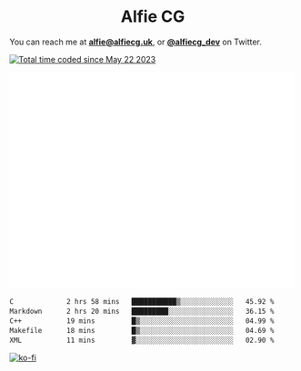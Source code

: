 <h1 align="center">Alfie CG</h1>

You can reach me at **alfie@alfiecg.uk**, or **[@alfiecg_dev](https://twitter.com/alfiecg_dev)** on Twitter.

<a href="https://wakatime.com/@61592169-b9cf-4af8-b6fa-8ac7d4369b01"><img src="https://wakatime.com/badge/user/61592169-b9cf-4af8-b6fa-8ac7d4369b01.svg" alt="Total time coded since May 22 2023" /></a>


<img align="center" src="/github-metrics.svg" alt="Metrics" width="500">

 <!--[![GitHub Streak](https://streak-stats.demolab.com/?user=alfiecg24)](https://git.io/streak-stats)-->

<!--START_SECTION:waka-->

```txt
C             2 hrs 58 mins   ███████████▒░░░░░░░░░░░░░   45.92 %
Markdown      2 hrs 20 mins   █████████░░░░░░░░░░░░░░░░   36.15 %
C++           19 mins         █▒░░░░░░░░░░░░░░░░░░░░░░░   04.99 %
Makefile      18 mins         █▒░░░░░░░░░░░░░░░░░░░░░░░   04.69 %
XML           11 mins         ▓░░░░░░░░░░░░░░░░░░░░░░░░   02.90 %
```

<!--END_SECTION:waka-->

[![ko-fi](https://ko-fi.com/img/githubbutton_sm.svg)](https://ko-fi.com/M4M5R3BHU)
